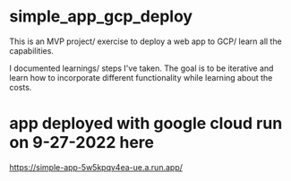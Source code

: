 # simple_app_gcp_deploy
This is an MVP project/ exercise to deploy a web app to GCP/ learn all the capabilities.

I documented learnings/ steps I've taken. The goal is to be iterative and learn how to incorporate different functionality while learning about the costs.

# app deployed with google cloud run on 9-27-2022 here
https://simple-app-5w5kpqv4ea-ue.a.run.app/